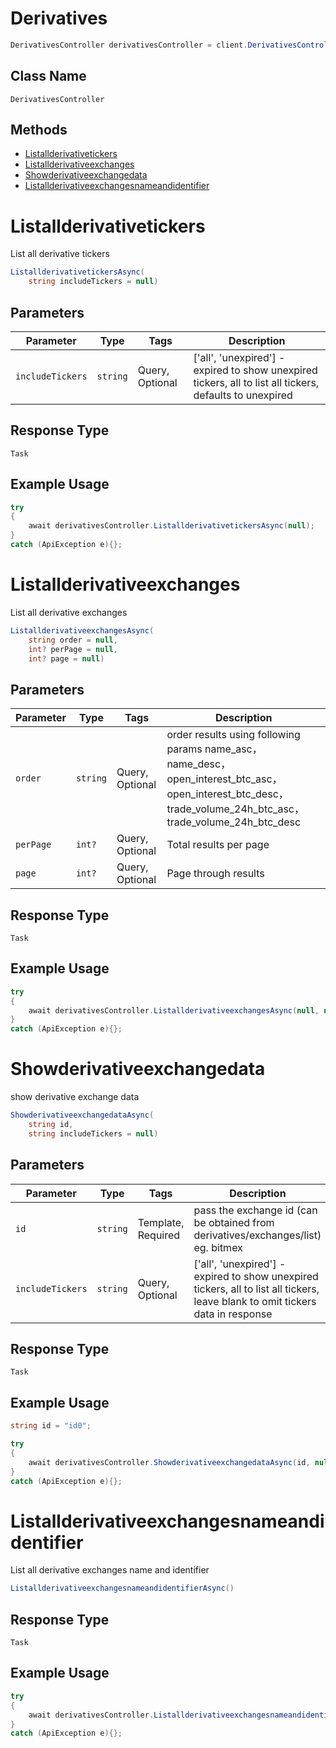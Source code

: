 # Derivatives

```csharp
DerivativesController derivativesController = client.DerivativesController;
```

## Class Name

`DerivativesController`

## Methods

* [Listallderivativetickers](/doc/controllers/derivatives.md#listallderivativetickers)
* [Listallderivativeexchanges](/doc/controllers/derivatives.md#listallderivativeexchanges)
* [Showderivativeexchangedata](/doc/controllers/derivatives.md#showderivativeexchangedata)
* [Listallderivativeexchangesnameandidentifier](/doc/controllers/derivatives.md#listallderivativeexchangesnameandidentifier)


# Listallderivativetickers

List all derivative tickers

```csharp
ListallderivativetickersAsync(
    string includeTickers = null)
```

## Parameters

| Parameter | Type | Tags | Description |
|  --- | --- | --- | --- |
| `includeTickers` | `string` | Query, Optional | ['all', 'unexpired'] - expired to show unexpired tickers, all to list all tickers, defaults to unexpired |

## Response Type

`Task`

## Example Usage

```csharp
try
{
    await derivativesController.ListallderivativetickersAsync(null);
}
catch (ApiException e){};
```


# Listallderivativeexchanges

List all derivative exchanges

```csharp
ListallderivativeexchangesAsync(
    string order = null,
    int? perPage = null,
    int? page = null)
```

## Parameters

| Parameter | Type | Tags | Description |
|  --- | --- | --- | --- |
| `order` | `string` | Query, Optional | order results using following params name_asc，name_desc，open_interest_btc_asc，open_interest_btc_desc，trade_volume_24h_btc_asc，trade_volume_24h_btc_desc |
| `perPage` | `int?` | Query, Optional | Total results per page |
| `page` | `int?` | Query, Optional | Page through results |

## Response Type

`Task`

## Example Usage

```csharp
try
{
    await derivativesController.ListallderivativeexchangesAsync(null, null, null);
}
catch (ApiException e){};
```


# Showderivativeexchangedata

show derivative exchange data

```csharp
ShowderivativeexchangedataAsync(
    string id,
    string includeTickers = null)
```

## Parameters

| Parameter | Type | Tags | Description |
|  --- | --- | --- | --- |
| `id` | `string` | Template, Required | pass the exchange id (can be obtained from derivatives/exchanges/list) eg. bitmex |
| `includeTickers` | `string` | Query, Optional | ['all', 'unexpired'] - expired to show unexpired tickers, all to list all tickers, leave blank to omit tickers data in response |

## Response Type

`Task`

## Example Usage

```csharp
string id = "id0";

try
{
    await derivativesController.ShowderivativeexchangedataAsync(id, null);
}
catch (ApiException e){};
```


# Listallderivativeexchangesnameandidentifier

List all derivative exchanges name and identifier

```csharp
ListallderivativeexchangesnameandidentifierAsync()
```

## Response Type

`Task`

## Example Usage

```csharp
try
{
    await derivativesController.ListallderivativeexchangesnameandidentifierAsync();
}
catch (ApiException e){};
```

